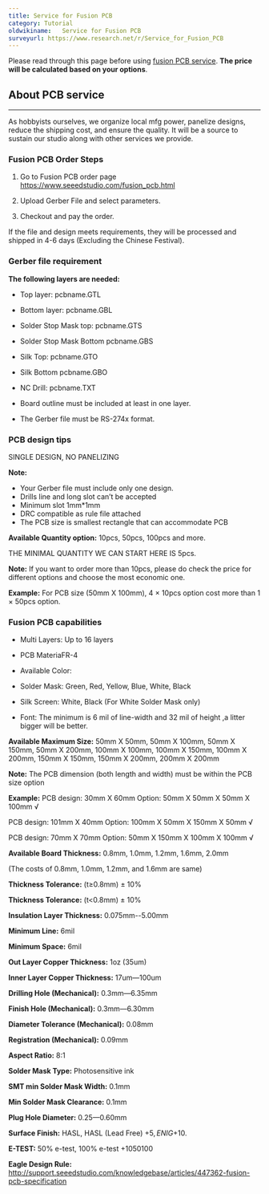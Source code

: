 ```yaml
---
title: Service for Fusion PCB
category: Tutorial
oldwikiname:   Service for Fusion PCB
surveyurl: https://www.research.net/r/Service_for_Fusion_PCB
---
```

Please read through this page before using [fusion PCB service](https://www.seeedstudio.com/fusion_pcb.html). **The price will be calculated based on your options**.

##   About PCB service
---
As hobbyists ourselves, we organize local mfg power, panelize designs, reduce the shipping cost, and ensure the quality. It will be a source to sustain our studio along with other services we provide.

###   Fusion PCB Order Steps

1.  Go to Fusion PCB order page https://www.seeedstudio.com/fusion_pcb.html

2.  Upload Gerber File and select parameters.

3.  Checkout and pay the order.

If the file and design meets requirements, they will be processed and shipped in 4-6 days (Excluding the Chinese Festival).

###   Gerber file requirement

**The following layers are needed:**

*   Top layer:    pcbname.GTL
*   Bottom layer:    pcbname.GBL
*   Solder Stop Mask top:  pcbname.GTS
*   Solder Stop Mask Bottom pcbname.GBS
*   Silk Top:   pcbname.GTO
*   Silk Bottom pcbname.GBO
*   NC Drill:        pcbname.TXT
*   Board outline must be included at least in one layer.

*   The Gerber file must be RS-274x format.

###   PCB design tips

SINGLE DESIGN, NO PANELIZING

**Note:**

*   Your Gerber file must include only one design.
*   Drills line and long slot can’t be accepted
*   Minimum slot 1mm*1mm
*   DRC compatible as rule file attached
*   The PCB size is smallest rectangle that can accommodate PCB

**Available Quantity option:** 10pcs, 50pcs, 100pcs and more.

THE MINIMAL QUANTITY WE CAN START HERE IS 5pcs.

**Note:** If you want to order more than 10pcs, please do check the price for different options and choose the most economic one.

**Example:**
For PCB size (50mm X 100mm), 4 × 10pcs option cost more than 1 × 50pcs option.

###   Fusion PCB capabilities

*   Multi Layers: Up to 16 layers

*   PCB MateriaFR-4

*   Available Color:

*   Solder Mask:  Green, Red, Yellow, Blue, White, Black

*   Silk Screen: White, Black (For White Solder Mask only)

*   Font: The minimum is 6 mil of line-width and 32 mil of height ,a litter bigger will be better.

**Available Maximum Size:** 50mm X 50mm, 50mm X 100mm, 50mm X 150mm, 50mm X 200mm, 100mm X 100mm, 100mm X 150mm, 100mm X 200mm, 150mm X 150mm, 150mm X 200mm, 200mm X 200mm

**Note:** The PCB dimension (both length and width) must be within the PCB size option

**Example:**
PCB design: 30mm X 60mm   Option: 50mm X 50mm X   50mm X 100mm √

PCB design: 101mm X 40mm   Option: 100mm X 50mm X   150mm X 50mm √

PCB design: 70mm X 70mm   Option: 50mm X 150mm X   100mm X 100mm √

**Available Board Thickness:** 0.8mm, 1.0mm, 1.2mm, 1.6mm, 2.0mm

(The costs of 0.8mm, 1.0mm, 1.2mm, and 1.6mm are same)

**Thickness Tolerance:** (t≥0.8mm) ± 10%

**Thickness Tolerance:** (t&lt;0.8mm) ± 10%

**Insulation Layer Thickness:** 0.075mm--5.00mm

**Minimum Line:** 6mil

**Minimum Space:** 6mil

**Out Layer Copper Thickness:** 1oz (35um)

**Inner Layer Copper Thickness:** 17um—100um

**Drilling Hole (Mechanical):** 0.3mm—6.35mm

**Finish Hole (Mechanical):** 0.3mm—6.30mm

**Diameter Tolerance (Mechanical):** 0.08mm

**Registration (Mechanical):** 0.09mm

**Aspect Ratio:** 8:1

**Solder Mask Type:** Photosensitive ink

**SMT min Solder Mask Width:** 0.1mm

**Min Solder Mask Clearance:** 0.1mm

**Plug Hole Diameter:** 0.25—0.60mm

**Surface Finish:** HASL, HASL (Lead Free) +$5, ENIG+$10.

**E-TEST:** 50% e-test, 100% e-test +$10
50% e-test (Tested PCB will have a mark on the PCB edge).
100% e-test optional for extra 10$

**Eagle Design Rule:** http://support.seeedstudio.com/knowledgebase/articles/447362-fusion-pcb-specification
